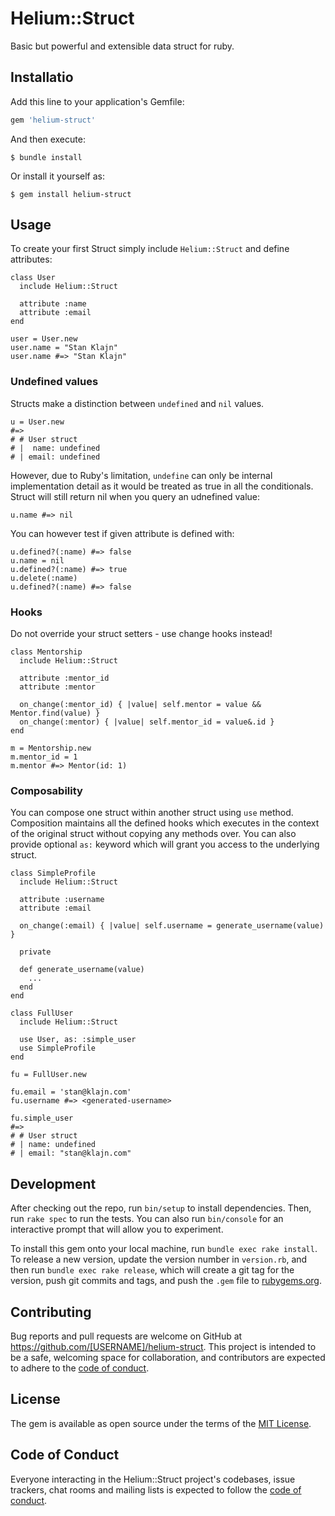 # Helium::Struct

Basic but powerful and extensible data struct for ruby.

## Installatio

Add this line to your application's Gemfile:

```ruby
gem 'helium-struct'
```

And then execute:

    $ bundle install

Or install it yourself as:

    $ gem install helium-struct

## Usage

To create your first Struct simply include `Helium::Struct` and define attributes:

```
class User
  include Helium::Struct

  attribute :name
  attribute :email
end

user = User.new
user.name = "Stan Klajn"
user.name #=> "Stan Klajn"
```

### Undefined values

Structs make a distinction between `undefined` and `nil` values.

```
u = User.new
#=>
# # User struct
# |  name: undefined
# | email: undefined
```

However, due to Ruby's limitation, `undefine` can only be internal implementation detail as it would be treated as true in all the conditionals. Struct will still return nil when you query an udnefined value:

```
u.name #=> nil
```

You can however test if given attribute is defined with:
```
u.defined?(:name) #=> false
u.name = nil
u.defined?(:name) #=> true
u.delete(:name)
u.defined?(:name) #=> false
```

### Hooks

Do not override your struct setters - use change hooks instead!

```
class Mentorship
  include Helium::Struct

  attribute :mentor_id
  attribute :mentor

  on_change(:mentor_id) { |value| self.mentor = value && Mentor.find(value) }
  on_change(:mentor) { |value| self.mentor_id = value&.id }
end

m = Mentorship.new
m.mentor_id = 1
m.mentor #=> Mentor(id: 1)

```

### Composability

You can compose one struct within another struct using `use` method. Composition maintains all the defined hooks which executes in the context of the original struct without copying any methods over. You can also provide optional `as:` keyword which will grant you access to the underlying struct.

```
class SimpleProfile
  include Helium::Struct

  attribute :username
  attribute :email

  on_change(:email) { |value| self.username = generate_username(value) }

  private

  def generate_username(value)
    ...
  end
end

class FullUser
  include Helium::Struct

  use User, as: :simple_user
  use SimpleProfile
end

fu = FullUser.new

fu.email = 'stan@klajn.com'
fu.username #=> <generated-username>

fu.simple_user
#=>
# # User struct
# | name: undefined
# | email: "stan@klajn.com"
```

## Development

After checking out the repo, run `bin/setup` to install dependencies. Then, run `rake spec` to run the tests. You can also run `bin/console` for an interactive prompt that will allow you to experiment.

To install this gem onto your local machine, run `bundle exec rake install`. To release a new version, update the version number in `version.rb`, and then run `bundle exec rake release`, which will create a git tag for the version, push git commits and tags, and push the `.gem` file to [rubygems.org](https://rubygems.org).

## Contributing

Bug reports and pull requests are welcome on GitHub at https://github.com/[USERNAME]/helium-struct. This project is intended to be a safe, welcoming space for collaboration, and contributors are expected to adhere to the [code of conduct](https://github.com/[USERNAME]/helium-struct/blob/master/CODE_OF_CONDUCT.md).


## License

The gem is available as open source under the terms of the [MIT License](https://opensource.org/licenses/MIT).

## Code of Conduct

Everyone interacting in the Helium::Struct project's codebases, issue trackers, chat rooms and mailing lists is expected to follow the [code of conduct](https://github.com/[USERNAME]/helium-struct/blob/master/CODE_OF_CONDUCT.md).
